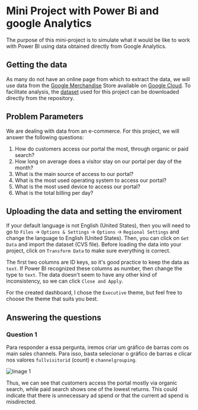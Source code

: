 # Mini Project with Power Bi and google Analytics

The purpose of this mini-project is to simulate what it would be like to work with Power BI using data obtained directly from Google Analytics.

## Getting the data

As many do not have an online page from which to extract the data, we will use data from the [Google Merchandise](https://www.googlemerchandisestore.com/) Store available on [Google Cloud](https://cloud.google.com/). To facilitate analysis, the [dataset](dataset.csv) used for this project can be downloaded directly from the repository.

## Problem Parameters

We are dealing with data from an e-commerce. For this project, we will answer the following questions:

1. How do customers access our portal the most, through organic or paid search?
2. How long on average does a visitor stay on our portal per day of the month?
3. What is the main source of access to our portal?
4. What is the most used operating system to access our portal?
5. What is the most used device to access our portal?
6. What is the total billing per day?

## Uploading the data and setting the enviroment

If your default language is not English (United States), then you will need to go to `Files` &rarr; `Options & Settings` &rarr; `Options` &rarr; `Regional Settings` and change the language to English (United States). Then, you can click on `Get Data` and import the dataset (CVS file). Before loading the data into your project, click on `Transform Data` to make sure everything is correct.

The first two columns are ID keys, so it's good practice to keep the data as `text`. If Power BI recognized these columns as number, then change the type to `text`. The data doesn't seem to have any other kind of inconsistency, so we can click `Close and Apply`.

For the created dashboard, I chose the `Executive` theme, but feel free to choose the theme that suits you best.

## Answering the questions
### Question 1

Para responder a essa pergunta, iremos criar um gráfico de barras com os main sales channels. Para isso, basta selecionar o gráfico de barras e clicar nos valores `fullvisitorid` (count) e `channelgrouping`.

![Image 1](/assets/images/image1.PNG)

Thus, we can see that customers access the portal mostly via organic search, while paid search shows one of the lowest returns. This could indicate that there is unnecessary ad spend or that the current ad spend is misdirected.